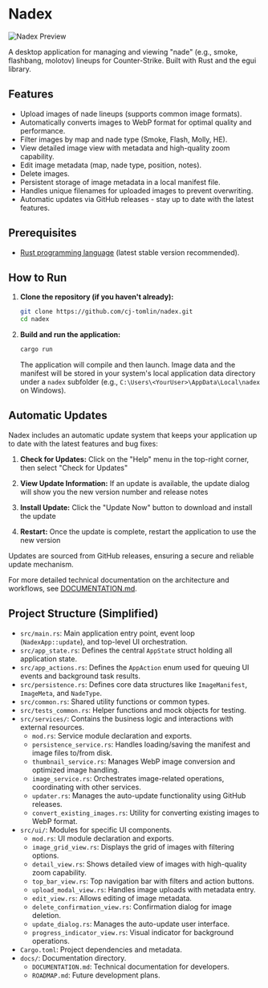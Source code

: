 # Nadex

![Nadex Preview](./preview.png)

A desktop application for managing and viewing "nade" (e.g., smoke, flashbang, molotov) lineups for Counter-Strike. Built with Rust and the egui library.

## Features

*   Upload images of nade lineups (supports common image formats).
*   Automatically converts images to WebP format for optimal quality and performance.
*   Filter images by map and nade type (Smoke, Flash, Molly, HE).
*   View detailed image view with metadata and high-quality zoom capability.
*   Edit image metadata (map, nade type, position, notes).
*   Delete images.
*   Persistent storage of image metadata in a local manifest file.
*   Handles unique filenames for uploaded images to prevent overwriting.
*   Automatic updates via GitHub releases - stay up to date with the latest features.

## Prerequisites

*   [Rust programming language](https://www.rust-lang.org/tools/install) (latest stable version recommended).

## How to Run

1.  **Clone the repository (if you haven't already):**
    ```bash
    git clone https://github.com/cj-tomlin/nadex.git
    cd nadex
    ```

2.  **Build and run the application:**
    ```bash
    cargo run
    ```

    The application will compile and then launch. Image data and the manifest will be stored in your system's local application data directory under a `nadex` subfolder (e.g., `C:\Users\<YourUser>\AppData\Local\nadex` on Windows).

## Automatic Updates

Nadex includes an automatic update system that keeps your application up to date with the latest features and bug fixes:

1. **Check for Updates:** Click on the "Help" menu in the top-right corner, then select "Check for Updates"

2. **View Update Information:** If an update is available, the update dialog will show you the new version number and release notes

3. **Install Update:** Click the "Update Now" button to download and install the update

4. **Restart:** Once the update is complete, restart the application to use the new version

Updates are sourced from GitHub releases, ensuring a secure and reliable update mechanism.

For more detailed technical documentation on the architecture and workflows, see [DOCUMENTATION.md](./docs/DOCUMENTATION.md).

## Project Structure (Simplified)

*   `src/main.rs`: Main application entry point, event loop (`NadexApp::update`), and top-level UI orchestration.
*   `src/app_state.rs`: Defines the central `AppState` struct holding all application state.
*   `src/app_actions.rs`: Defines the `AppAction` enum used for queuing UI events and background task results.
*   `src/persistence.rs`: Defines core data structures like `ImageManifest`, `ImageMeta`, and `NadeType`.
*   `src/common.rs`: Shared utility functions or common types.
*   `src/tests_common.rs`: Helper functions and mock objects for testing.
*   `src/services/`: Contains the business logic and interactions with external resources.
    *   `mod.rs`: Service module declaration and exports.
    *   `persistence_service.rs`: Handles loading/saving the manifest and image files to/from disk.
    *   `thumbnail_service.rs`: Manages WebP image conversion and optimized image handling.
    *   `image_service.rs`: Orchestrates image-related operations, coordinating with other services.
    *   `updater.rs`: Manages the auto-update functionality using GitHub releases.
    *   `convert_existing_images.rs`: Utility for converting existing images to WebP format.
*   `src/ui/`: Modules for specific UI components.
    *   `mod.rs`: UI module declaration and exports.
    *   `image_grid_view.rs`: Displays the grid of images with filtering options.
    *   `detail_view.rs`: Shows detailed view of images with high-quality zoom capability.
    *   `top_bar_view.rs`: Top navigation bar with filters and action buttons.
    *   `upload_modal_view.rs`: Handles image uploads with metadata entry.
    *   `edit_view.rs`: Allows editing of image metadata.
    *   `delete_confirmation_view.rs`: Confirmation dialog for image deletion.
    *   `update_dialog.rs`: Manages the auto-update user interface.
    *   `progress_indicator_view.rs`: Visual indicator for background operations.
*   `Cargo.toml`: Project dependencies and metadata.
*   `docs/`: Documentation directory.
    *   `DOCUMENTATION.md`: Technical documentation for developers.
    *   `ROADMAP.md`: Future development plans.
